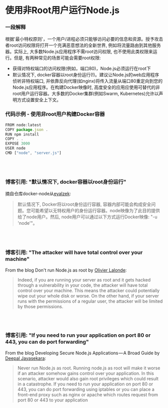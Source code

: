 # 使用非Root用户运行Node.js

### 一段解释

根据'最小特权原则'，一个用户/进程必须只能够访问必要的信息和资源。授予攻击者root访问权限将打开一个充满恶意想法的全新世界, 例如将流量路由到其他服务器。实际上, 大多数Node.js应用程序不需root访问权限, 也不使用此类权限来运行。但是, 有两种常见的场景可能会需要root权限:

- 获得对特权端口的访问权限(例如，端口80)，Node.js必须运行在root下
- 默认情况下, docker容器以root身份运行(!)。建议让Node.js的web应用程序侦听非特权端口, 并依靠反向代理(如nginx)将传入流量从端口80重定向到您的Node.js应用程序。在构建Docker映像时, 高度安全的应用应使用可替代的非root用户运行容器。大多数的Docker集群(例如Swarm, Kubernetes)允许以声明方式设置安全上下文。

### 代码示例 - 使用非root用户构建Docker容器

```javascript
FROM node:latest
COPY package.json .
RUN npm install
COPY . .
EXPOSE 3000
USER node
CMD ["node", "server.js"]
```

<br/><br/>

### 博客引用: "默认情况下, docker容器以root身份运行"

摘自仓库docker-node从[eyalzek](https://github.com/nodejs/docker-node/blob/master/docs/BestPractices.md#non-root-user):
> 默认情况下, Docker将以root身份运行容器, 容器内部可能会构成安全问题。您可能希望以无特权用户的身份运行容器。node映像为了此目的提供给了node用户。然后, node用户可以通过以下方式运行Docker映像: "-u 'node'"。

<br/><br/>

### 博客引用: "The attacker will have total control over your machine"

From the blog Don't run Node.js as root by [Olivier Lalonde](http://syskall.com/dont-run-node-dot-js-as-root/):
> Indeed, if you are running your server as root and it gets hacked through a vulnerability in your code, the attacker will have total control over your machine. This means the attacker could potentially wipe out your whole disk or worse. On the other hand, if your server runs with the permissions of a regular user, the attacker will be limited by those permissions.

<br/><br/>

### 博客引用: "If you need to run your application on port 80 or 443, you can do port forwarding"

From the blog Developing Secure Node.js Applications — A Broad Guide by [Deepal Jayasekara](https://jsblog.insiderattack.net/developing-secure-node-js-applications-a-broad-guide-286afdec69ce):
> Never run Node.js as root. Running node.js as root will make it worse if an attacker somehow gains control over your application. In this scenario, attacker would also gain root privileges which could result in a catastrophe. If you need to run your application on port 80 or 443, you can do port forwarding using iptables or you can place a front-end proxy such as nginx or apache which routes request from port 80 or 443 to your application
